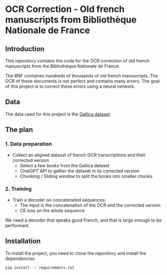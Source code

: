 # OCR Correction - Old french manuscripts from Bibliothèque Nationale de France

## Introduction

This repository contains the code for the OCR correction of old french manuscripts from the Bibliothèque Nationale de France. 

The BNF containes hundreds of thousands of old french manuscripts.
The OCR of these documents is not perfect and contains many errors. 
The goal of this project is to correct these errors using a neural network.

## Data

The data used for this project is the [Gallica dataset](https://api.bnf.fr/fr/node/222).

## The plan

### 1. Data preparation

- Collect an aligned dataset of french OCR transcriptions and their corrected version
  - Select a few books from the Gallica dataset
  - ChatGPT API to gather the dataset in its corrected version
  - Chunking / Sliding window to split the books into smaller chunks

### 2. Training

- Train a decoder on concatenated sequences: 
  - The input is the concatenation of the OCR and the corrected version
  - CE loss on the whole sequence

We need a decoder that speaks good French, and that is large enough to be performant.

## Installation

To install the project, you need to clone the repository and install the dependencies.

```bash
pip install -r requirements.txt
```
